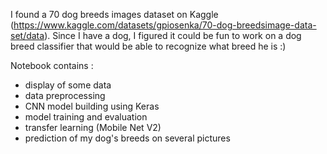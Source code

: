 I found a 70 dog breeds images dataset on Kaggle (https://www.kaggle.com/datasets/gpiosenka/70-dog-breedsimage-data-set/data).
Since I have a dog, I figured it could be fun to work on a dog breed classifier that would be able to recognize what breed he is :)

Notebook contains : 
- display of some data
- data preprocessing
- CNN model building using Keras
- model training and evaluation
- transfer learning (Mobile Net V2)
- prediction of my dog's breeds on several pictures
